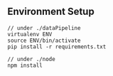 

## Environment Setup
```
// under ./dataPipeline
virtualenv ENV
source ENV/bin/activate
pip install -r requirements.txt

// under ./node
npm install
```